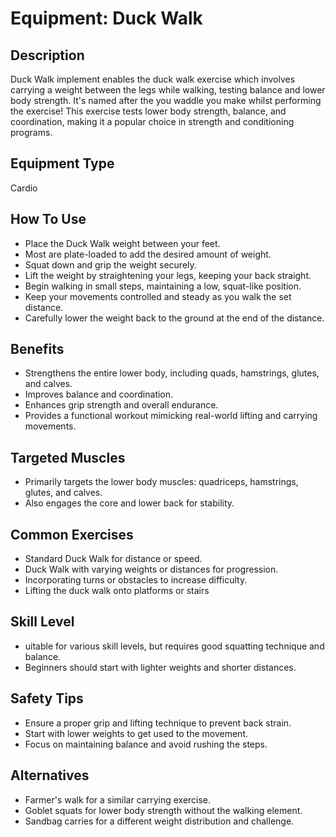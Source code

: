 # Equipment: Duck Walk

## Description
Duck Walk implement enables the duck walk exercise which involves carrying a weight between the legs while walking, testing balance and lower body strength. It's named after the you waddle you make whilst performing the exercise! This exercise tests lower body strength, balance, and coordination, making it a popular choice in strength and conditioning programs.

## Equipment Type
Cardio

## How To Use
<ul><li>Place the Duck Walk weight between your feet. </li><li>Most are plate-loaded to add the desired amount of weight.</li><li>Squat down and grip the weight securely.</li><li>Lift the weight by straightening your legs, keeping your back straight.</li><li>Begin walking in small steps, maintaining a low, squat-like position.</li><li>Keep your movements controlled and steady as you walk the set distance.</li><li>Carefully lower the weight back to the ground at the end of the distance.</li></ul>

## Benefits
<ul><li>Strengthens the entire lower body, including quads, hamstrings, glutes, and calves.</li><li>Improves balance and coordination.</li><li>Enhances grip strength and overall endurance.</li><li>Provides a functional workout mimicking real-world lifting and carrying movements.</li></ul>

## Targeted Muscles
<ul><li>Primarily targets the lower body muscles: quadriceps, hamstrings, glutes, and calves.</li><li>Also engages the core and lower back for stability.</li></ul>

## Common Exercises
<ul><li>Standard Duck Walk for distance or speed.</li><li>Duck Walk with varying weights or distances for progression.</li><li>Incorporating turns or obstacles to increase difficulty.</li><li>Lifting the duck walk onto platforms or stairs</li></ul>

## Skill Level
<ul><li>uitable for various skill levels, but requires good squatting technique and balance.</li><li>Beginners should start with lighter weights and shorter distances.</li></ul>

## Safety Tips
<ul><li>Ensure a proper grip and lifting technique to prevent back strain.</li><li>Start with lower weights to get used to the movement.</li><li>Focus on maintaining balance and avoid rushing the steps.</li></ul>

## Alternatives
<ul><li>Farmer's walk for a similar carrying exercise.</li><li>Goblet squats for lower body strength without the walking element.</li><li>Sandbag carries for a different weight distribution and challenge.</li></ul>

